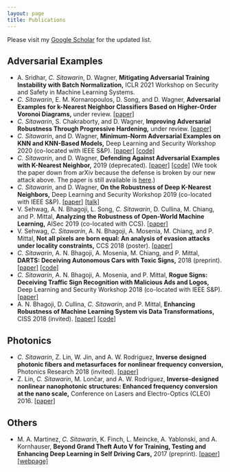 ```yaml
---
layout: page
title: Publications
---
```


Please visit my [Google Scholar](https://scholar.google.com/citations?hl=en&authuser=1&user=AxUAEQ4AAAAJ) for the updated list.

## Adversarial Examples

- A. Sridhar, _C. Sitawarin_, D. Wagner, **Mitigating Adversarial Training Instability with Batch Normalization,** ICLR 2021 Workshop on Security and Safety in Machine Learning Systems.
- _C. Sitawarin_, E. M. Kornaropoulos, D. Song, and D. Wagner, **Adversarial Examples for k-Nearest Neighbor Classifiers Based on Higher-Order Voronoi Diagrams,** under review. [[paper]](https://arxiv.org/abs/2011.09719)
- _C. Sitawarin_, S. Chakraborty, and D. Wagner, **Improving Adversarial Robustness Through Progressive Hardening,** under review. [[paper]](https://arxiv.org/abs/2003.09347)
- _C. Sitawarin_, and D. Wagner, **Minimum-Norm Adversarial Examples on KNN and KNN-Based Models,** Deep Learning and Security Workshop 2020 (co-located with IEEE S&P). [[paper]](https://arxiv.org/abs/2003.06559) [[code]](https://github.com/chawins/knn-defense)
- _C. Sitawarin_, and D. Wagner, **Defending Against Adversarial Examples with K-Nearest Neighbor,** 2019 (deprecated). [[paper]](https://arxiv.org/abs/1906.09525) [[code]](https://github.com/chawins/knn-defense) (We took the paper down from arXiv because the defense is broken by our new attack above. The paper is still available is [here](https://drive.google.com/file/d/1_3SjKi92mfCRAg99EXEJXpOpGCCw2OXN/view?usp=sharing).)
- _C. Sitawarin_, and D. Wagner, **On the Robustness of Deep K-Nearest Neighbors,** Deep Learning and Security Workshop 2019 (co-located with IEEE S&P). [[paper]](https://arxiv.org/abs/1903.08333) [[talk]](https://youtu.be/PmgKS3zckx8)
- V. Sehwag, A. N. Bhagoji, L. Song, _C. Sitawarin_, D. Cullina, M. Chiang, and P. Mittal, **Analyzing the Robustness of Open-World Machine Learning,** AISec 2019 (co-located with CCS). [[paper]](https://www.princeton.edu/~pmittal/publications/ood-attacks-aisec19.pdf)
- V. Sehwag, _C. Sitawarin_, A. N. Bhagoji, A. Mosenia, M. Chiang, and P. Mittal, **Not all pixels are born equal: An analysis of evasion attacks under locality constraints,** CCS 2018 (poster). [[paper]](https://dl.acm.org/citation.cfm?id=3278515)
- _C. Sitawarin_, A. N. Bhagoji, A. Mosenia, M. Chiang, and P. Mittal, **DARTS: Deceiving Autonomous Cars with Toxic Signs,** 2018 (preprint). [[paper]](https://arxiv.org/abs/1802.06430) [[code]](https://github.com/inspire-group/advml-traffic-sign)
- _C. Sitawarin_, A. N. Bhagoji, A. Mosenia, and P. Mittal, **Rogue Signs: Deceiving Traffic Sign Recognition with Malicious Ads and Logos,** Deep Learning and Security Workshop 2018 (co-located with IEEE S&P). [[paper]](https://arxiv.org/abs/1801.02780)
- A. N. Bhagoji, D. Cullina, _C. Sitawarin_, and P. Mittal, **Enhancing Robustness of Machine Learning System vis Data Transformations,** CISS 2018 (invited). [[paper]](https://arxiv.org/abs/1704.02654) [[code]](https://github.com/inspire-group/ml_defense)

## Photonics

- _C. Sitawarin_, Z. Lin, W. Jin, and A. W. Rodriguez, **Inverse designed photonic fibers and metasurfaces for nonlinear frequency conversion,** Photonics Research 2018 (invited). [[paper]](https://www.osapublishing.org/prj/abstract.cfm?uri=prj-6-5-B82)
- Z. Lin, _C. Sitawarin_, M. Lončar, and A. W. Rodriguez, **Inverse-designed nonlinear nanophotonic structures: Enhanced frequency conversion at the nano scale,** Conference on Lasers and Electro-Optics (CLEO) 2016. [[paper]](http://ieeexplore.ieee.org/document/7788596/)

## Others

- M. A. Martinez, _C. Sitawarin_, K. Finch, L. Meincke, A. Yablonski, and A. Kornhauser, **Beyond Grand Theft Auto V for Training, Testing and Enhancing Deep Learning in Self Driving Cars,** 2017 (preprint). [[paper]](https://arxiv.org/abs/1712.01397) [[webpage]](https://princetonautonomous.github.io/)
